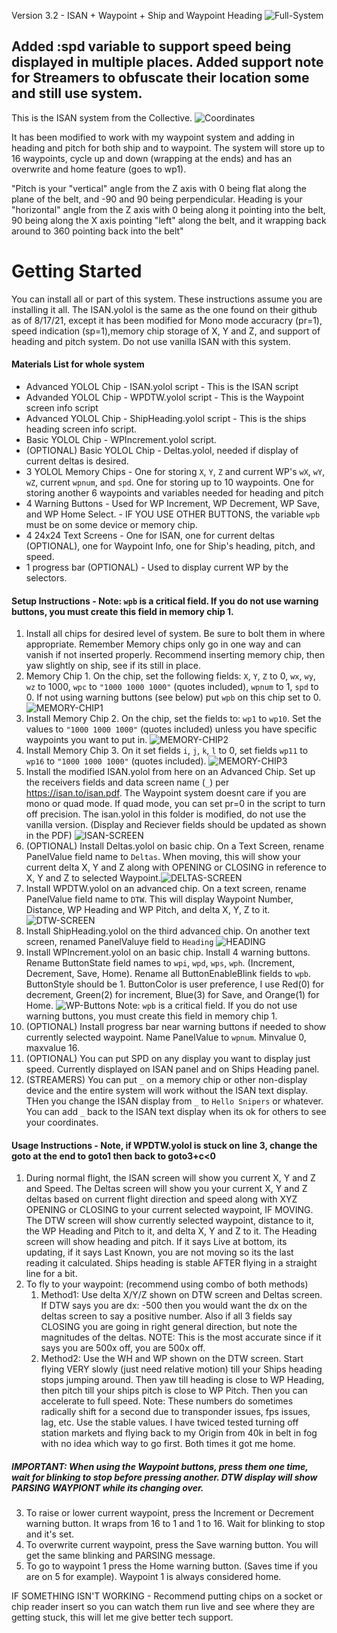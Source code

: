 Version 3.2 - ISAN + Waypoint + Ship and Waypoint Heading
![Full-System](images/FullSystem.jpg)

## Added :spd variable to support speed being displayed in multiple places. Added support note for Streamers to obfuscate their location some and still use system.

This is the ISAN system from the Collective. 
![Coordinates](images/Coordinates.jpg)

It has been modified to work with my waypoint system and adding in heading and pitch for both ship and to waypoint.  The system will store up to 16 waypoints, cycle up and down (wrapping at the ends) and has an overwrite and home feature (goes to wp1).

"Pitch is your "vertical" angle from the Z axis with 0 being flat along the plane of the belt, and -90 and 90 being perpendicular.
Heading is your "horizontal" angle from the Z axis with 0 being along it pointing into the belt, 90 being along the X axis pointing "left" along the belt, and it wrapping back around to 360 pointing back into the belt"

# Getting Started
You can install all or part of this system. These instructions assume you are installing it all. The ISAN.yolol is the same as the one found on their github as of 8/17/21, except it has been modified for Mono mode accuracry (pr=1), speed indication (sp=1),memory chip storage of X, Y and Z, and support of heading and pitch system.  Do not use vanilla ISAN with this system.

#### Materials List for whole system
* Advanced YOLOL Chip - ISAN.yolol script - This is the ISAN script
* Advanded YOLOL Chip - WPDTW.yolol script - This is the Waypoint screen info script
* Advanced YOLOL Chip - ShipHeading.yolol script - This is the ships heading screen info script.
* Basic YOLOL Chip - WPIncrement.yolol script.
* (OPTIONAL) Basic YOLOL Chip - Deltas.yolol, needed if display of current deltas is desired.
* 3 YOLOL Memory Chips - One for storing `X`, `Y`, `Z` and current WP's `wX`, `wY`, `wZ`, current `wpnum`, and `spd`.  One for storing up to 10 waypoints. One for storing another 6 waypoints and variables needed for heading and pitch
* 4 Warning Buttons - Used for WP Increment, WP Decrement, WP Save, and WP Home Select. - IF YOU USE OTHER BUTTONS, the variable `wpb` must be on some device or memory chip.
* 4 24x24 Text Screens - One for ISAN, one for current deltas (OPTIONAL), one for Waypoint Info, one for Ship's heading, pitch, and speed.
* 1 progress bar (OPTIONAL) - Used to display current WP by the selectors.

#### Setup Instructions - Note: `wpb` is a critical field.  If you do not use warning buttons, you must create this field in memory chip 1.
1. Install all chips for desired level of system.  Be sure to bolt them in where appropriate.  Remember Memory chips only go in one way and can vanish if not inserted properly.  Recommend inserting memory chip, then yaw slightly on ship, see if its still in place.
2. Memory Chip 1.  On the chip, set the following fields: `X`, `Y`, `Z` to 0, `wx`, `wy`, `wz` to 1000, `wpc` to `"1000 1000 1000"` (quotes included), `wpnum` to 1, `spd` to 0. If not using warning buttons (see below) put `wpb` on this chip set to 0.  ![MEMORY-CHIP1](images/MemChip1.jpg)
3. Install Memory Chip 2.  On the chip, set the fields to: `wp1` to `wp10`.  Set the values to `"1000 1000 1000"` (quotes included) unless you have specific waypoints you want to put in. ![MEMORY-CHIP2](images/MemChip2.jpg)
4. Install Memory Chip 3.  On it set fields `i`, `j`, `k`, `l` to 0, set fields `wp11` to `wp16` to `"1000 1000 1000"` (quotes included). ![MEMORY-CHIP3](images/MemChip3.jpg)
5. Install the modified ISAN.yolol from here on an Advanced Chip.  Set up the receivers fields and data screen name (`_`) per https://isan.to/isan.pdf. The Waypoint system doesnt care if you are mono or quad mode.  If quad mode, you can set pr=0 in the script to turn off precision.  The isan.yolol in this folder is modified, do not use the vanilla version. (Display and Reciever fields should be updated as shown in the PDF) ![ISAN-SCREEN](images/ISANScreen.jpg)
6. (OPTIONAL) Install Deltas.yolol on basic chip.  On a Text Screen, rename PanelValue field name to `Deltas`.  When moving, this will show your current delta X, Y and Z along with OPENING or CLOSING in reference to X, Y and Z to selected Waypoint.![DELTAS-SCREEN](images/DeltaScreen.jpg)
7. Install WPDTW.yolol on an advanced chip.  On a text screen, rename PanelValue field name to `DTW`.  This will display Waypoint Number, Distance, WP Heading and WP Pitch, and delta X, Y, Z to it. ![DTW-SCREEN](images/DTWScreen.jpg)  
8. Install ShipHeading.yolol on the third advanced chip.  On another text screen, renamed PanelValuye field to `Heading`  ![HEADING](images/Heading.jpg)
9. Install WPIncrement.yolol on an basic chip. Install 4 warning buttons. Rename ButtonState field names to `wpi`, `wpd`, `wps`, `wph`.  (Increment, Decrement, Save, Home).  Rename all ButtonEnableBlink fields to `wpb`.  ButtonStyle should be 1.  ButtonColor is user preference, I use Red(0) for decrement, Green(2) for increment, Blue(3) for Save, and Orange(1) for Home. ![WP-Buttons](images/WPInc-DecButtons.jpg)  Note: `wpb` is a critical field.  If you do not use warning buttons, you must create this field in memory chip 1.
10. (OPTIONAL) Install progress bar near warning buttons if needed to show currently selected waypoint. Name PanelValue to `wpnum`.  Minvalue 0, maxvalue 16.
11. (OPTIONAL) You can put SPD on any display you want to display just speed.  Currently displayed on ISAN panel and on Ships Heading panel.
12. (STREAMERS) You can put `_` on a memory chip or other non-display device and the entire system will work without the ISAN text display. THen you change the ISAN display from `_` to `Hello Snipers` or whatever. You can add `_` back to the ISAN text display when its ok for others to see your coordinates.

#### Usage Instructions - Note, if WPDTW.yolol is stuck on line 3, change the goto at the end to goto1 then back to goto3+c<0
1. During normal flight, the ISAN screen will show you current X, Y and Z and Speed.  The Deltas screen will show you your current X, Y and Z deltas based on current flight direction and speed along with XYZ OPENING or CLOSING to your current selected waypoint, IF MOVING. The DTW screen will show currently selected waypoint, distance to it, the WP Heading and Pitch to it, and delta X, Y and Z to it.  The Heading screen will show heading and pitch.  If it says Live at bottom, its updating, if it says Last Known, you are not moving so its the last reading it calculated.  Ships heading is stable AFTER flying in a straight line for a bit.
2. To fly to your waypoint: (recommend using combo of both methods)
    1. Method1: Use delta X/Y/Z shown on DTW screen and Deltas screen.  If DTW says you are dx: -500 then you would want the dx on the deltas screen to say a positive number.  Also if all 3 fields say CLOSING you are going in right general direction, but note the magnitudes of the deltas.  NOTE: This is the most accurate since if it says you are 500x off, you are 500x off.
    1. Method2: Use the WH and WP shown on the DTW screen.  Start flying VERY slowly (just need relative motion) till your Ships heading stops jumping around.  Then yaw till heading is close to WP Heading, then pitch till your ships pitch is close to WP Pitch.  Then you can accelerate to full speed.  Note:  These numbers do sometimes radically shift for a second due to transponder issues, fps issues, lag, etc.  Use the stable values.  I have twiced tested turning off station markets and flying back to my Origin from 40k in belt in fog with no idea which way to go first. Both times it got me home.
##### IMPORTANT: When using the Waypoint buttons, press them one time, wait for blinking to stop before pressing another.  DTW display will show PARSING WAYPIONT while its changing over.
3. To raise or lower current waypoint, press the Increment or Decrement warning button.  It wraps from 16 to 1 and 1 to 16.  Wait for blinking to stop and it's set.
4. To overwrite current waypoint, press the Save warning button.  You will get the same blinking and PARSING message.
5. To go to waypoint 1 press the Home warning button. (Saves time if you are on 5 for example).  Waypoint 1 is always considered home.

IF SOMETHING ISN'T WORKING - Recommend putting chips on a socket or chip reader insert so you can watch them run live and see where they are getting stuck, this will let me give better tech support.